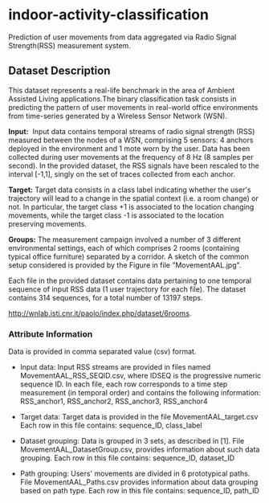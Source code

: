 # indoor-activity-classification

Prediction of user movements from data aggregated via Radio Signal Strength(RSS) measurement system.

## Dataset Description
This dataset represents a real-life benchmark in the area of Ambient Assisted Living applications.The binary classification task consists in predicting  the pattern of user movements in real-world office environments from time-series generated by a Wireless Sensor Network (WSN). 

**Input:**&nbsp;
Input data contains temporal streams of radio signal strength (RSS) measured between the nodes of a WSN, comprising 5 sensors: 4 anchors deployed in the environment and 1 mote worn by the user. Data has been collected during user movements at the frequency of 8 Hz (8 samples per second). In the provided dataset, the RSS signals have been rescaled to the interval [-1,1], singly on the set of traces collected from each anchor.

**Target:**
Target data consists in a class label indicating whether the user's trajectory will lead to a change in the spatial context (i.e. a room change) or not. In particular, the target class +1 is associated to the location changing movements, while the target class -1 is associated to the location preserving movements.

**Groups:**
The measurement campaign involved a number of 3 different environmental settings, each of which comprises 2 rooms (containing typical office furniture) separated by a corridor. A sketch of the common setup considered is provided by the Figure in file "MovementAAL.jpg".

Each file in the provided dataset contains data pertaining to one temporal sequence of input RSS data (1 user trajectory for each file). The dataset contains 314 sequences, for a total number of 13197 steps.

http://wnlab.isti.cnr.it/paolo/index.php/dataset/6rooms.

### Attribute Information
Data is provided in comma separated value (csv) format. 

* Input data:
Input RSS streams are provided in files named MovementAAL_RSS_SEQID.csv, where IDSEQ is the progressive numeric sequence ID.
In each file, each row corresponds to a time step measurement (in temporal order) and contains the following information:
RSS_anchor1, RSS_anchor2, RSS_anchor3, RSS_anchor4 

* Target data:
Target data is provided in the file MovementAAL_target.csv
Each row in this file contains:
sequence_ID, class_label


* Dataset grouping:
Data is grouped in 3 sets, as described in [1].
File MovementAAL_DatasetGroup.csv, provides information about such data grouping.
Each row in this file contains:
sequence_ID, dataset_ID

* Path grouping:
Users' movements are divided in 6 prototypical paths.
File MovementAAL_Paths.csv provides information about data grouping based on path type.
Each row in this file contains:
sequence_ID, path_ID
